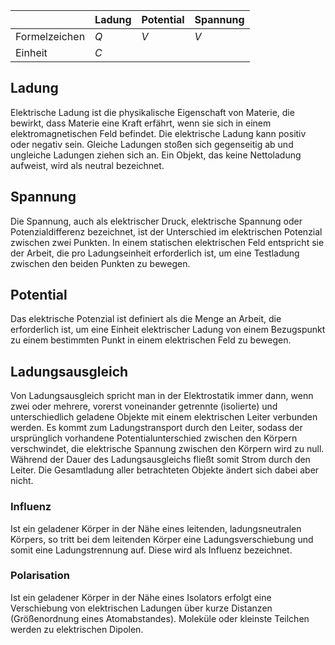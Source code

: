 | |Ladung|Potential|Spannung|
|-|-|-|-|
|Formelzeichen|$Q$|$V$|$V$|
|Einheit|$C$|||

## Ladung
Elektrische Ladung ist die physikalische Eigenschaft von Materie, die bewirkt, dass Materie eine Kraft erfährt, wenn sie sich in einem elektromagnetischen Feld befindet. Die elektrische Ladung kann positiv oder negativ sein. Gleiche Ladungen stoßen sich gegenseitig ab und ungleiche Ladungen ziehen sich an. Ein Objekt, das keine Nettoladung aufweist, wird als neutral bezeichnet.
## Spannung
Die Spannung, auch als elektrischer Druck, elektrische Spannung oder Potenzialdifferenz bezeichnet, ist der Unterschied im elektrischen Potenzial zwischen zwei Punkten. In einem statischen elektrischen Feld entspricht sie der Arbeit, die pro Ladungseinheit erforderlich ist, um eine Testladung zwischen den beiden Punkten zu bewegen.
## Potential
Das elektrische Potenzial ist definiert als die Menge an Arbeit, die erforderlich ist, um eine Einheit elektrischer Ladung von einem Bezugspunkt zu einem bestimmten Punkt in einem elektrischen Feld zu bewegen.
## Ladungsausgleich
Von Ladungsausgleich spricht man in der Elektrostatik immer dann, wenn zwei oder mehrere, vorerst voneinander getrennte (isolierte) und unterschiedlich geladene Objekte mit einem elektrischen Leiter verbunden werden. Es kommt zum Ladungstransport durch den Leiter, sodass der ursprünglich vorhandene Potentialunterschied zwischen den Körpern verschwindet, die elektrische Spannung zwischen den Körpern wird zu null. Während der Dauer des Ladungsausgleichs fließt somit Strom durch den Leiter. Die Gesamtladung aller betrachteten Objekte ändert sich dabei aber nicht.
### Influenz
Ist ein geladener Körper in der Nähe eines leitenden, ladungsneutralen Körpers, so tritt bei dem leitenden Körper eine Ladungsverschiebung und somit eine Ladungstrennung auf. Diese wird als Influenz bezeichnet.
### Polarisation
Ist ein geladener Körper in der Nähe eines Isolators erfolgt eine Verschiebung von elektrischen Ladungen über kurze Distanzen (Größenordnung eines Atomabstandes). Moleküle oder kleinste Teilchen werden zu elektrischen Dipolen.